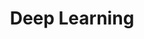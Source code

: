 ---
title: "Deep Learning"
permalink: /categories/TIL/DataScience/DL
layout: category
author_profile: true
taxonomy: Deep Learning
---